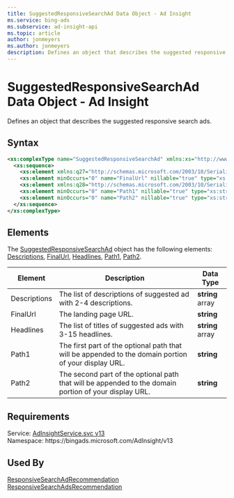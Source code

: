 ```yaml
---
title: SuggestedResponsiveSearchAd Data Object - Ad Insight
ms.service: bing-ads
ms.subservice: ad-insight-api
ms.topic: article
author: jonmeyers
ms.author: jonmeyers
description: Defines an object that describes the suggested responsive search ads.
---
```

# SuggestedResponsiveSearchAd Data Object - Ad Insight
Defines an object that describes the suggested responsive search ads.

## Syntax
```xml
<xs:complexType name="SuggestedResponsiveSearchAd" xmlns:xs="http://www.w3.org/2001/XMLSchema">
  <xs:sequence>
    <xs:element xmlns:q27="http://schemas.microsoft.com/2003/10/Serialization/Arrays" minOccurs="0" name="Descriptions" nillable="true" type="q27:ArrayOfstring" />
    <xs:element minOccurs="0" name="FinalUrl" nillable="true" type="xs:string" />
    <xs:element xmlns:q28="http://schemas.microsoft.com/2003/10/Serialization/Arrays" minOccurs="0" name="Headlines" nillable="true" type="q28:ArrayOfstring" />
    <xs:element minOccurs="0" name="Path1" nillable="true" type="xs:string" />
    <xs:element minOccurs="0" name="Path2" nillable="true" type="xs:string" />
  </xs:sequence>
</xs:complexType>
```

## <a name="elements"></a>Elements

The [SuggestedResponsiveSearchAd](suggestedresponsivesearchad.md) object has the following elements: [Descriptions](#descriptions), [FinalUrl](#finalurl), [Headlines](#headlines), [Path1](#path1), [Path2](#path2).

|Element|Description|Data Type|
|-----------|---------------|-------------|
|<a name="descriptions"></a>Descriptions|The list of descriptions of suggested ad with 2-4 descriptions. |**string** array|
|<a name="finalurl"></a>FinalUrl|The landing page URL. |**string**|
|<a name="headlines"></a>Headlines|The list of titles of suggested ads with 3-15 headlines. |**string** array|
|<a name="path1"></a>Path1|The first part of the optional path that will be appended to the domain portion of your display URL.   |**string**|
|<a name="path2"></a>Path2|The second part of the optional path that will be appended to the domain portion of your display URL.   |**string**|

## Requirements
Service: [AdInsightService.svc v13](https://adinsight.api.bingads.microsoft.com/Api/Advertiser/AdInsight/v13/AdInsightService.svc)  
Namespace: https\://bingads.microsoft.com/AdInsight/v13  

## Used By
[ResponsiveSearchAdRecommendation](responsivesearchadrecommendation.md)  
[ResponsiveSearchAdsRecommendation](responsivesearchadsrecommendation.md)  

